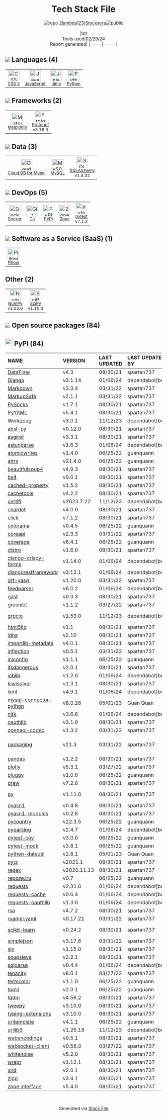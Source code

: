 <!--
&lt;--- Readme.md Snippet without images Start ---&gt;
## Tech Stack
2lambda123/Stocksera is built on the following main stack:

- [JavaScript](https://developer.mozilla.org/en-US/docs/Web/JavaScript) – Languages
- [Jinja](https://palletsprojects.com/p/jinja/) – Templating Languages & Extensions
- [Python](https://www.python.org) – Languages
- [Matplotlib](http://matplotlib.org) – Charting Libraries
- [Protobuf](https://developers.google.com/protocol-buffers/) – Serialization Frameworks
- [Cloud DB for Mysql](https://www.ncloud.com/product/database/cloudDbMysql) – SQL Database as a Service
- [MySQL](http://www.mysql.com) – Databases
- [SQLAlchemy](http://www.sqlalchemy.org/) – Object Relational Mapper (ORM)
- [Docker](https://www.docker.com/) – Virtual Machine Platforms & Containers
- [Zope](https://www.zope.org) – Web Servers
- [pytest](http://pytest.org/latest/) – Testing Frameworks
- [Pillow](https://python-pillow.github.io/) – Image Processing and Management
- [NumPy](http://www.numpy.org/) – Data Science Tools
- [SciPy](http://www.scipy.org) – Data Science Tools

Full tech stack [here](/techstack.md)

&lt;--- Readme.md Snippet without images End ---&gt;

&lt;--- Readme.md Snippet with images Start ---&gt;
## Tech Stack
2lambda123/Stocksera is built on the following main stack:

- <img width='25' height='25' src='https://img.stackshare.io/service/1209/javascript.jpeg' alt='JavaScript'/> [JavaScript](https://developer.mozilla.org/en-US/docs/Web/JavaScript) – Languages
- <img width='25' height='25' src='https://img.stackshare.io/service/2303/New_Project__20_.png' alt='Jinja'/> [Jinja](https://palletsprojects.com/p/jinja/) – Templating Languages & Extensions
- <img width='25' height='25' src='https://img.stackshare.io/service/993/pUBY5pVj.png' alt='Python'/> [Python](https://www.python.org) – Languages
- <img width='25' height='25' src='https://img.stackshare.io/service/2993/2DZC4KaA_400x400.jpg' alt='Matplotlib'/> [Matplotlib](http://matplotlib.org) – Charting Libraries
- <img width='25' height='25' src='https://img.stackshare.io/service/4393/ma2jqJKH_400x400.png' alt='Protobuf'/> [Protobuf](https://developers.google.com/protocol-buffers/) – Serialization Frameworks
- <img width='25' height='25' src='https://img.stackshare.io/service/21275/default_078eb0ae2b56280a937ed073a3ba4332291f9ba8.png' alt='Cloud DB for Mysql'/> [Cloud DB for Mysql](https://www.ncloud.com/product/database/cloudDbMysql) – SQL Database as a Service
- <img width='25' height='25' src='https://img.stackshare.io/service/1025/logo-mysql-170x170.png' alt='MySQL'/> [MySQL](http://www.mysql.com) – Databases
- <img width='25' height='25' src='https://img.stackshare.io/service/1839/q5uAkmy7.png' alt='SQLAlchemy'/> [SQLAlchemy](http://www.sqlalchemy.org/) – Object Relational Mapper (ORM)
- <img width='25' height='25' src='https://img.stackshare.io/service/586/n4u37v9t_400x400.png' alt='Docker'/> [Docker](https://www.docker.com/) – Virtual Machine Platforms & Containers
- <img width='25' height='25' src='https://img.stackshare.io/service/6969/zopeHIres_400x400.jpg' alt='Zope'/> [Zope](https://www.zope.org) – Web Servers
- <img width='25' height='25' src='https://img.stackshare.io/service/4586/Lu99Qe0Z_400x400.png' alt='pytest'/> [pytest](http://pytest.org/latest/) – Testing Frameworks
- <img width='25' height='25' src='https://img.stackshare.io/service/2375/default_1f67b0ca7416a9f52beb655f90b5602d5ef74b75.jpg' alt='Pillow'/> [Pillow](https://python-pillow.github.io/) – Image Processing and Management
- <img width='25' height='25' src='https://img.stackshare.io/service/2179/default_332f874a2edb2686f578aa6389313efcea1eec41.png' alt='NumPy'/> [NumPy](http://www.numpy.org/) – Data Science Tools
- <img width='25' height='25' src='https://img.stackshare.io/service/3303/scipyshiny_small.png' alt='SciPy'/> [SciPy](http://www.scipy.org) – Data Science Tools

Full tech stack [here](/techstack.md)

&lt;--- Readme.md Snippet with images End ---&gt;
-->
<div align="center">

# Tech Stack File
![](https://img.stackshare.io/repo.svg "repo") [2lambda123/Stocksera](https://github.com/2lambda123/Stocksera)![](https://img.stackshare.io/public_badge.svg "public")
<br/><br/>
|101<br/>Tools used|02/29/24 <br/>Report generated|
|------|------|
</div>

## <img src='https://img.stackshare.io/languages.svg'/> Languages (4)
<table><tr>
  <td align='center'>
  <img width='36' height='36' src='https://img.stackshare.io/service/6727/css.png' alt='CSS 3'>
  <br>
  <sub><a href="https://developer.mozilla.org/en-US/docs/Web/CSS/CSS3">CSS 3</a></sub>
  <br>
  <sub></sub>
</td>

<td align='center'>
  <img width='36' height='36' src='https://img.stackshare.io/service/1209/javascript.jpeg' alt='JavaScript'>
  <br>
  <sub><a href="https://developer.mozilla.org/en-US/docs/Web/JavaScript">JavaScript</a></sub>
  <br>
  <sub></sub>
</td>

<td align='center'>
  <img width='36' height='36' src='https://img.stackshare.io/service/2303/New_Project__20_.png' alt='Jinja'>
  <br>
  <sub><a href="https://palletsprojects.com/p/jinja/">Jinja</a></sub>
  <br>
  <sub></sub>
</td>

<td align='center'>
  <img width='36' height='36' src='https://img.stackshare.io/service/993/pUBY5pVj.png' alt='Python'>
  <br>
  <sub><a href="https://www.python.org">Python</a></sub>
  <br>
  <sub></sub>
</td>

</tr>
</table>

## <img src='https://img.stackshare.io/frameworks.svg'/> Frameworks (2)
<table><tr>
  <td align='center'>
  <img width='36' height='36' src='https://img.stackshare.io/service/2993/2DZC4KaA_400x400.jpg' alt='Matplotlib'>
  <br>
  <sub><a href="http://matplotlib.org">Matplotlib</a></sub>
  <br>
  <sub></sub>
</td>

<td align='center'>
  <img width='36' height='36' src='https://img.stackshare.io/service/4393/ma2jqJKH_400x400.png' alt='Protobuf'>
  <br>
  <sub><a href="https://developers.google.com/protocol-buffers/">Protobuf</a></sub>
  <br>
  <sub>v3.18.3</sub>
</td>

</tr>
</table>

## <img src='https://img.stackshare.io/databases.svg'/> Data (3)
<table><tr>
  <td align='center'>
  <img width='36' height='36' src='https://img.stackshare.io/service/21275/default_078eb0ae2b56280a937ed073a3ba4332291f9ba8.png' alt='Cloud DB for Mysql'>
  <br>
  <sub><a href="https://www.ncloud.com/product/database/cloudDbMysql">Cloud DB for Mysql</a></sub>
  <br>
  <sub></sub>
</td>

<td align='center'>
  <img width='36' height='36' src='https://img.stackshare.io/service/1025/logo-mysql-170x170.png' alt='MySQL'>
  <br>
  <sub><a href="http://www.mysql.com">MySQL</a></sub>
  <br>
  <sub></sub>
</td>

<td align='center'>
  <img width='36' height='36' src='https://img.stackshare.io/service/1839/q5uAkmy7.png' alt='SQLAlchemy'>
  <br>
  <sub><a href="http://www.sqlalchemy.org/">SQLAlchemy</a></sub>
  <br>
  <sub>v1.4.32</sub>
</td>

</tr>
</table>

## <img src='https://img.stackshare.io/devops.svg'/> DevOps (5)
<table><tr>
  <td align='center'>
  <img width='36' height='36' src='https://img.stackshare.io/service/586/n4u37v9t_400x400.png' alt='Docker'>
  <br>
  <sub><a href="https://www.docker.com/">Docker</a></sub>
  <br>
  <sub></sub>
</td>

<td align='center'>
  <img width='36' height='36' src='https://img.stackshare.io/service/1046/git.png' alt='Git'>
  <br>
  <sub><a href="http://git-scm.com/">Git</a></sub>
  <br>
  <sub></sub>
</td>

<td align='center'>
  <img width='36' height='36' src='https://img.stackshare.io/service/12572/-RIWgodF_400x400.jpg' alt='PyPI'>
  <br>
  <sub><a href="https://pypi.org/">PyPI</a></sub>
  <br>
  <sub></sub>
</td>

<td align='center'>
  <img width='36' height='36' src='https://img.stackshare.io/service/6969/zopeHIres_400x400.jpg' alt='Zope'>
  <br>
  <sub><a href="https://www.zope.org">Zope</a></sub>
  <br>
  <sub></sub>
</td>

<td align='center'>
  <img width='36' height='36' src='https://img.stackshare.io/service/4586/Lu99Qe0Z_400x400.png' alt='pytest'>
  <br>
  <sub><a href="http://pytest.org/latest/">pytest</a></sub>
  <br>
  <sub>v7.1.2</sub>
</td>

</tr>
</table>

## <img src='https://img.stackshare.io/saas.svg'/> Software as a Service (SaaS) (1)
<table><tr>
  <td align='center'>
  <img width='36' height='36' src='https://img.stackshare.io/service/2375/default_1f67b0ca7416a9f52beb655f90b5602d5ef74b75.jpg' alt='Pillow'>
  <br>
  <sub><a href="https://python-pillow.github.io/">Pillow</a></sub>
  <br>
  <sub></sub>
</td>

</tr>
</table>

## Other (2)
<table><tr>
  <td align='center'>
  <img width='36' height='36' src='https://img.stackshare.io/service/2179/default_332f874a2edb2686f578aa6389313efcea1eec41.png' alt='NumPy'>
  <br>
  <sub><a href="http://www.numpy.org/">NumPy</a></sub>
  <br>
  <sub>v1.22.0</sub>
</td>

<td align='center'>
  <img width='36' height='36' src='https://img.stackshare.io/service/3303/scipyshiny_small.png' alt='SciPy'>
  <br>
  <sub><a href="http://www.scipy.org">SciPy</a></sub>
  <br>
  <sub>v1.10.0</sub>
</td>

</tr>
</table>


## <img src='https://img.stackshare.io/group.svg' /> Open source packages (84)</h2>

## <img width='24' height='24' src='https://img.stackshare.io/service/12572/-RIWgodF_400x400.jpg'/> PyPI (84)

|NAME|VERSION|LAST UPDATED|LAST UPDATED BY|LICENSE|VULNERABILITIES|
|:------|:------|:------|:------|:------|:------|
|[DateTime](https://pypi.org/project/DateTime)|v4.3|08/30/21|spartan737 |ZPL-2.1|N/A|
|[Django](https://pypi.org/project/Django)|v3.1.14|01/06/24|dependabot[bot] |BSD-3-Clause|N/A|
|[Markdown](https://pypi.org/project/Markdown)|v3.3.4|03/31/22|spartan737 |BSD-3-Clause|N/A|
|[MarkupSafe](https://pypi.org/project/MarkupSafe)|v2.1.1|03/31/22|spartan737 |BSD-3-Clause|N/A|
|[PySocks](https://pypi.org/project/PySocks)|v1.7.1|08/30/21|spartan737 |BSD-3-Clause|N/A|
|[PyYAML](https://pypi.org/project/PyYAML)|v5.4.1|08/30/21|spartan737 |MIT|N/A|
|[Werkzeug](https://pypi.org/project/Werkzeug)|v3.0.1|11/12/23|dependabot[bot] |BSD-3-Clause|N/A|
|[absl-py](https://pypi.org/project/absl-py)|v0.12.0|08/30/21|spartan737 |Apache-2.0|N/A|
|[asgiref](https://pypi.org/project/asgiref)|v3.3.1|08/30/21|spartan737 |BSD-3-Clause|N/A|
|[astunparse](https://pypi.org/project/astunparse)|v1.6.3|01/06/24|dependabot[bot] |BSD-3-Clause|N/A|
|[atomicwrites](https://pypi.org/project/atomicwrites)|v1.4.0|06/25/22|guanquann |MIT|N/A|
|[attrs](https://pypi.org/project/attrs)|v21.4.0|06/25/22|guanquann |MIT|N/A|
|[beautifulsoup4](https://pypi.org/project/beautifulsoup4)|v4.9.3|08/30/21|spartan737 |MIT|N/A|
|[bs4](https://pypi.org/project/bs4)|v0.0.1|08/30/21|spartan737 |MIT|N/A|
|[cached-property](https://pypi.org/project/cached-property)|v1.5.2|08/30/21|spartan737 |BSD-3-Clause|N/A|
|[cachetools](https://pypi.org/project/cachetools)|v4.2.2|08/30/21|spartan737 |MIT|N/A|
|[certifi](https://pypi.org/project/certifi)|v2023.7.22|11/12/23|dependabot[bot] |MPL-2.0|N/A|
|[chardet](https://pypi.org/project/chardet)|v4.0.0|08/30/21|spartan737 |LGPL-2.1|N/A|
|[click](https://pypi.org/project/click)|v7.1.2|08/30/21|spartan737 |BSD-3-Clause|N/A|
|[colorama](https://pypi.org/project/colorama)|v0.4.5|06/25/22|guanquann |BSD-3-Clause|N/A|
|[coreapi](https://pypi.org/project/coreapi)|v2.3.3|03/31/22|spartan737 |BSD-3-Clause|N/A|
|[coverage](https://pypi.org/project/coverage)|v6.4.1|06/25/22|guanquann |Apache-2.0|N/A|
|[distro](https://pypi.org/project/distro)|v1.6.0|08/30/21|spartan737 |Apache-2.0|N/A|
|[django-crispy-forms](https://pypi.org/project/django-crispy-forms)|v1.14.0|01/06/24|dependabot[bot] |MIT|N/A|
|[djangorestframework](https://pypi.org/project/djangorestframework)|v3.13.1|01/06/24|dependabot[bot] |BSD-3-Clause|N/A|
|[drf-yasg](https://pypi.org/project/drf-yasg)|v1.20.0|03/31/22|spartan737 |BSD-3-Clause|N/A|
|[feedparser](https://pypi.org/project/feedparser)|v6.0.2|01/06/24|dependabot[bot] |Other|N/A|
|[gast](https://pypi.org/project/gast)|v0.3.3|08/30/21|spartan737 |BSD-3-Clause|N/A|
|[greenlet](https://pypi.org/project/greenlet)|v1.1.2|03/27/22|spartan737 |MIT|N/A|
|[grpcio](https://pypi.org/project/grpcio)|v1.53.0|11/12/23|dependabot[bot] |Apache-2.0|[CVE-2023-4785](https://github.com/advisories/GHSA-p25m-jpj4-qcrr) (High)|
|[html5lib](https://pypi.org/project/html5lib)|v1.1|08/30/21|spartan737 |MIT|N/A|
|[idna](https://pypi.org/project/idna)|v2.10|08/30/21|spartan737 |BSD-3-Clause|N/A|
|[importlib-metadata](https://pypi.org/project/importlib-metadata)|v4.0.1|08/30/21|spartan737 |Apache-2.0|N/A|
|[inflection](https://pypi.org/project/inflection)|v0.5.1|03/31/22|spartan737 |MIT|N/A|
|[iniconfig](https://pypi.org/project/iniconfig)|v1.1.1|06/25/22|guanquann |N/A|N/A|
|[itsdangerous](https://pypi.org/project/itsdangerous)|v2.0.1|08/30/21|spartan737 |BSD-3-Clause|N/A|
|[joblib](https://pypi.org/project/joblib)|v1.2.0|01/06/24|dependabot[bot] |BSD-3-Clause|N/A|
|[kiwisolver](https://pypi.org/project/kiwisolver)|v1.3.1|08/30/21|spartan737 |Other|N/A|
|[lxml](https://pypi.org/project/lxml)|v4.9.1|01/06/24|dependabot[bot] |BSD-3-Clause|N/A|
|[mysql-connector-python](https://pypi.org/project/mysql-connector-python)|v8.0.28|05/01/23|Guan Quan |GPL-2.0-with-font-exception|N/A|
|[nltk](https://pypi.org/project/nltk)|v3.6.6|01/06/24|dependabot[bot] |Apache-2.0|N/A|
|[oauthlib](https://pypi.org/project/oauthlib)|v3.1.0|08/30/21|spartan737 |BSD-3-Clause|N/A|
|[openapi-codec](https://pypi.org/project/openapi-codec)|v1.3.2|03/31/22|spartan737 |BSD-3-Clause|N/A|
|[packaging](https://pypi.org/project/packaging)|v21.3|03/31/22|spartan737 |BSD-3-Clause,Apache-2.0|N/A|
|[pandas](https://pypi.org/project/pandas)|v1.2.2|08/30/21|spartan737 |BSD-3-Clause|N/A|
|[plotly](https://pypi.org/project/plotly)|v5.3.1|03/27/22|spartan737 |MIT|N/A|
|[pluggy](https://pypi.org/project/pluggy)|v1.0.0|06/25/22|guanquann |MIT|N/A|
|[praw](https://pypi.org/project/praw)|v7.2.0|08/30/21|spartan737 |BSD-2-Clause|N/A|
|[py](https://pypi.org/project/py)|v1.11.0|08/30/21|spartan737 |MIT|[CVE-2022-42969](https://github.com/advisories/GHSA-w596-4wvx-j9j6) (High)|
|[pyasn1](https://pypi.org/project/pyasn1)|v0.4.8|08/30/21|spartan737 |BSD-2-Clause|N/A|
|[pyasn1-modules](https://pypi.org/project/pyasn1-modules)|v0.2.8|08/30/21|spartan737 |BSD-2-Clause|N/A|
|[pycountry](https://pypi.org/project/pycountry)|v22.3.5|06/25/22|guanquann |LGPL-2.1|N/A|
|[pyparsing](https://pypi.org/project/pyparsing)|v2.4.7|01/06/24|dependabot[bot] |MIT|N/A|
|[pytest-cov](https://pypi.org/project/pytest-cov)|v3.0.0|06/25/22|guanquann |MIT|N/A|
|[pytest-mock](https://pypi.org/project/pytest-mock)|v3.8.1|06/25/22|guanquann |MIT|N/A|
|[python-dateutil](https://pypi.org/project/python-dateutil)|v2.8.1|05/01/23|Guan Quan |NRL|N/A|
|[pytz](https://pypi.org/project/pytz)|v2021.1|08/30/21|spartan737 |MIT|N/A|
|[regex](https://pypi.org/project/regex)|v2020.11.13|08/30/21|spartan737 |Python-2.0|N/A|
|[repoze.lru](https://pypi.org/project/repoze.lru)|v0.7|06/25/22|guanquann |Other|N/A|
|[requests](https://pypi.org/project/requests)|v2.31.0|01/06/24|dependabot[bot] |Apache-2.0|N/A|
|[requests-cache](https://pypi.org/project/requests-cache)|v0.6.4|01/06/24|dependabot[bot] |BSD-2-Clause|N/A|
|[requests-oauthlib](https://pypi.org/project/requests-oauthlib)|v1.3.0|01/06/24|dependabot[bot] |ISC|N/A|
|[rsa](https://pypi.org/project/rsa)|v4.7.2|08/30/21|spartan737 |Apache-2.0|N/A|
|[ruamel.yaml](https://pypi.org/project/ruamel.yaml)|v0.17.21|03/31/22|spartan737 |MIT|N/A|
|[scikit-learn](https://pypi.org/project/scikit-learn)|v0.24.2|08/30/21|spartan737 |BSD-3-Clause|[CVE-2020-28975](https://github.com/advisories/GHSA-jxfp-4rvq-9h9m) (High)|
|[simplejson](https://pypi.org/project/simplejson)|v3.17.6|03/31/22|spartan737 |MIT|N/A|
|[six](https://pypi.org/project/six)|v1.15.0|08/30/21|spartan737 |MIT|N/A|
|[soupsieve](https://pypi.org/project/soupsieve)|v2.2.1|08/30/21|spartan737 |MIT|N/A|
|[sqlparse](https://pypi.org/project/sqlparse)|v0.4.4|01/06/24|dependabot[bot] |BSD-3-Clause|N/A|
|[tenacity](https://pypi.org/project/tenacity)|v8.0.1|03/27/22|spartan737 |Apache-2.0|N/A|
|[termcolor](https://pypi.org/project/termcolor)|v1.1.0|06/25/22|guanquann |MIT|N/A|
|[tomli](https://pypi.org/project/tomli)|v2.0.1|06/25/22|guanquann |N/A|N/A|
|[tqdm](https://pypi.org/project/tqdm)|v4.56.2|08/30/21|spartan737 |MPL-2.0,MIT|N/A|
|[tweepy](https://pypi.org/project/tweepy)|v3.10.0|08/30/21|spartan737 |MIT|N/A|
|[typing-extensions](https://pypi.org/project/typing-extensions)|v3.10.0|08/30/21|spartan737 |Python-2.0|N/A|
|[uritemplate](https://pypi.org/project/uritemplate)|v4.1.1|06/25/22|guanquann |Apache-2.0|N/A|
|[urllib3](https://pypi.org/project/urllib3)|v1.26.18|11/12/23|dependabot[bot] |MIT|N/A|
|[webencodings](https://pypi.org/project/webencodings)|v0.5.1|08/30/21|spartan737 |BSD-3-Clause|N/A|
|[websocket-client](https://pypi.org/project/websocket-client)|v0.58.0|03/27/22|spartan737 |Apache-2.0|N/A|
|[whitenoise](https://pypi.org/project/whitenoise)|v5.2.0|08/30/21|spartan737 |MIT|N/A|
|[wrapt](https://pypi.org/project/wrapt)|v1.12.1|08/30/21|spartan737 |BSD-2-Clause|N/A|
|[xlrd](https://pypi.org/project/xlrd)|v2.0.1|08/30/21|spartan737 |BSD-3-Clause|N/A|
|[zipp](https://pypi.org/project/zipp)|v3.4.1|08/30/21|spartan737 |MIT|N/A|
|[zope.interface](https://pypi.org/project/zope.interface)|v5.4.0|08/30/21|spartan737 |ZPL-2.1|N/A|

<br/>
<div align='center'>

Generated via [Stack File](https://github.com/marketplace/stack-file)
